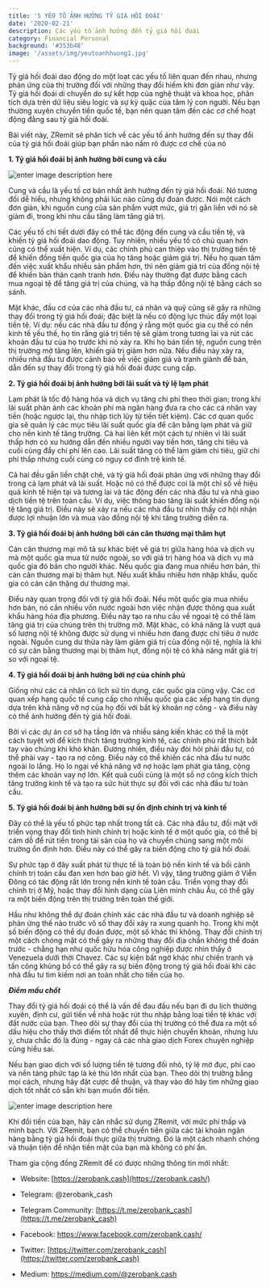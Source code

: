```yaml
---
title: '5 YẾU TỐ ẢNH HƯỞNG TỶ GIÁ HỐI ĐOÁI'
date: '2020-02-21'
description: Các yếu tố ảnh hưởng đến tỷ giá hối đoái
category: Financial Personal
background: '#353b48'
image: '/assets/img/yeutoanhhuong1.jpg'
---
```


  

Tỷ giá hối đoái dao động do một loạt các yếu tố liên quan đến nhau, nhưng phản ứng của thị trường đối với những thay đổi hiếm khi đơn giản như vậy. Tỷ giá hối đoái di chuyển do sự kết hợp của nghệ thuật và khoa học, phân tích dựa trên dữ liệu siêu logic và sự kỳ quặc của tâm lý con người. Nếu bạn thường xuyên chuyển tiền quốc tế, bạn nên quan tâm đến các cơ chế hoạt động đằng sau tỷ giá hối đoái.

  

Bài viết này, ZRemit sẽ phân tích về các yếu tố ảnh hưởng đến sự thay đổi của tỷ giá hối đoái giúp bạn phần nào nắm rõ được cơ chế của nó

  

**1. Tỷ giá hối đoái bị ảnh hưởng bởi cung và cầu**

  ![enter image description here](https://i.imgur.com/ZiVoYGM.jpg)

Cung và cầu là yếu tố cơ bản nhất ảnh hưởng đến tỷ giá hối đoái. Nó tương đối dễ hiểu, nhưng không phải lúc nào cũng dự đoán được. Nói một cách đơn giản, khi nguồn cung của sản phẩm vượt mức, giá trị gắn liền với nó sẽ giảm đi, trong khi nhu cầu tăng làm tăng giá trị.

  

Các yếu tố chi tiết dưới đây có thể tác động đến cung và cầu tiền tệ, và khiến tỷ giá hối đoái dao động. Tuy nhiên, nhiều yếu tố có chủ quan hơn cũng có thể xuất hiện. Ví dụ, các chính phủ can thiệp vào thị trường tiền tệ để khiến đồng tiền quốc gia của họ tăng hoặc giảm giá trị. Nếu họ quan tâm đến việc xuất khẩu nhiều sản phẩm hơn, thì nên giảm giá trị của đồng nội tệ để khiến bản thân cạnh tranh hơn. Điều này thường đạt được bằng cách mua ngoại tệ để tăng giá trị của chúng, và hạ thấp đồng nội tệ bằng cách so sánh.

  

Mặt khác, đầu cơ của các nhà đầu tư, cá nhân và quỹ cũng sẽ gây ra những thay đổi trong tỷ giá hối đoái; đặc biệt là nếu có động lực thúc đẩy một loại tiền tệ. Ví dụ: nếu các nhà đầu tư đồng ý rằng một quốc gia cụ thể có nền kinh tế yếu thế, họ tin rằng giá trị tiền tệ sẽ giảm trong tương lai và rút các khoản đầu tư của họ trước khi nó xảy ra. Khi họ bán tiền tệ, nguồn cung trên thị trường mở tăng lên, khiến giá trị giảm hơn nữa. Nếu điều này xảy ra, nhiều nhà đầu tư được cảnh báo về việc giảm giá và tranh giành để bán, dẫn đến sự thay đổi trong tỷ giá hối đoái được cung cấp.

  

**2. Tỷ giá hối đoái bị ảnh hưởng bởi lãi suất và tỷ lệ lạm phát**

  

Lạm phát là tốc độ hàng hóa và dịch vụ tăng chi phí theo thời gian; trong khi lãi suất phản ánh các khoản phí mà ngân hàng đưa ra cho các cá nhân vay tiền (hoặc ngược lại, thu nhập tích lũy từ tiền tiết kiệm). Các cơ quan quốc gia sẽ quản lý các mục tiêu lãi suất quốc gia để cân bằng lạm phát và giữ cho nền kinh tế tăng trưởng. Cả hai liên kết một cách tự nhiên vì lãi suất thấp hơn có xu hướng dẫn đến nhiều người vay tiền hơn, tăng chi tiêu và cuối cùng đẩy chi phí lên cao. Lãi suất tăng có thể làm giảm chi tiêu, giữ chi phí thấp nhưng cuối cùng có nguy cơ đình trệ kinh tế.

  

Cả hai đều gắn liền chặt chẽ, và tỷ giá hối đoái phản ứng với những thay đổi trong cả lạm phát và lãi suất. Hoặc nó có thể được coi là một chỉ số về hiệu quả kinh tế hiện tại và tương lai và tác động đến các nhà đầu tư và nhà giao dịch tiền tệ trên toàn cầu. Ví dụ, việc thông báo tăng lãi suất khiến đồng nội tệ tăng giá trị. Điều này sẽ xảy ra nếu các nhà đầu tư nhìn thấy cơ hội nhận được lợi nhuận lớn và mua vào đồng nội tệ khi tăng trưởng diễn ra.

  

**3. Tỷ giá hối đoái bị ảnh hưởng bởi cán cân thương mại thâm hụt**

  

Cán cân thương mại mô tả sự khác biệt về giá trị giữa hàng hóa và dịch vụ mà một quốc gia mua từ nước ngoài, so với giá trị hàng hóa và dịch vụ mà quốc gia đó bán cho người khác. Nếu quốc gia đang mua nhiều hơn bán, thì cán cân thương mại bị thâm hụt. Nếu xuất khẩu nhiều hơn nhập khẩu, quốc gia có cán cân thặng dư thương mại.

  

Điều này quan trọng đối với tỷ giá hối đoái. Nếu một quốc gia mua nhiều hơn bán, nó cần nhiều vốn nước ngoài hơn việc nhận được thông qua xuất khẩu hàng hóa địa phương. Điều này tạo ra nhu cầu về ngoại tệ có thể làm tăng giá trị của chúng trên thị trường mở. Mặt khác, có khả năng là vượt quá số lượng nội tệ không được sử dụng vì nhiều hơn đang được chi tiêu ở nước ngoài. Nguồn cung dư thừa này làm giảm giá trị của đồng nội tệ, nghĩa là khi có sự cân bằng thương mại bị thâm hụt, đồng nội tệ có khả năng mất giá trị so với ngoại tệ.

  

**4. Tỷ giá hối đoái bị ảnh hưởng bởi nợ của chính phủ**

  

Giống như các cá nhân có lịch sử tín dụng, các quốc gia cũng vậy. Các cơ quan xếp hạng quốc tế cung cấp cho nhiều quốc gia các xếp hạng tín dụng dựa trên khả năng vỡ nợ của họ đối với bất kỳ khoản nợ công - và điều này có thể ảnh hưởng đến tỷ giá hối đoái.

  

Bởi vì các dự án cơ sở hạ tầng lớn và nhiều sáng kiến ​​khác có thể là một cách tuyệt vời để kích thích tăng trưởng kinh tế, các chính phủ rất thích bắt tay vào chúng khi khó khăn. Đương nhiên, điều này đòi hỏi phải đầu tư, có thể phải vay - tạo ra nợ công. Điều này có thể khiến các nhà đầu tư nước ngoài lo lắng. Họ lo ngại về khả năng vỡ nợ hoặc lạm phát gia tăng, cộng thêm các khoản vay nợ lớn. Kết quả cuối cùng là một số nợ công kích thích tăng trưởng kinh tế và tạo ra sức hút thực sự đối với các nhà đầu tư toàn cầu.

  

**5. Tỷ giá hối đoái bị ảnh hưởng bởi sự ổn định chính trị và kinh tế**

  

Đây có thể là yếu tố phức tạp nhất trong tất cả. Các nhà đầu tư, đối mặt với triển vọng thay đổi tình hình chính trị hoặc kinh tế ở một quốc gia, có thể bị cám dỗ để rút tiền trong tài sản của họ và chuyển chúng sang một môi trường ổn định hơn. Điều này có thể gây ra biến động cho tỷ giá hối đoái.

  

Sự phức tạp ở đây xuất phát từ thực tế là toàn bộ nền kinh tế và bối cảnh chính trị toàn cầu đan xen hơn bao giờ hết. Vì vậy, tăng trưởng giảm ở Viễn Đông có tác động rất lớn trong nền kinh tế toàn cầu. Triển vọng thay đổi chính trị ở Mỹ, hoặc thay đổi hình dạng của Liên minh châu Âu, có thể gây ra một biến động trên thị trường trên toàn thế giới.

  

Hầu như không thể dự đoán chính xác các nhà đầu tư và doanh nghiệp sẽ phản ứng thế nào trước vô số thay đổi xảy ra xung quanh họ. Trong khi một số biến động có thể dự đoán được, một số khác thì không. Thay đổi chính trị một cách chóng mặt có thể gây ra những thay đổi địa chấn không thể đoán trước - chẳng hạn như quốc hữu hóa công nghiệp được nhìn thấy ở Venezuela dưới thời Chavez. Các sự kiện bất ngờ khác như chiến tranh và tấn công khủng bố có thể gây ra sự biến động trong tỷ giá hối đoái khi các nhà đầu tư tìm kiếm nơi an toàn nhất cho tiền của họ.

  

***Điểm mấu chốt***

Thay đổi tỷ giá hối đoái có thể là vấn đề đau đầu nếu bạn đi du lịch thường xuyên, định cư, gửi tiền về nhà hoặc rút thu nhập bằng loại tiền tệ khác với đất nước của bạn. Theo dõi sự thay đổi của thị trường có thể đưa ra một số dấu hiệu cho thấy thời điểm tốt nhất để thực hiện chuyển khoản, nhưng lưu ý, chưa chắc đó là đúng - ngay cả các nhà giao dịch Forex chuyên nghiệp cũng hiểu sai.


Nếu bạn giao dịch với số lượng tiền tệ tương đối nhỏ, tỷ lệ mờ đục, phí cao và nền tảng phức tạp là kẻ thù lớn nhất của bạn. Theo dõi thị trường bằng mọi cách, nhưng hãy đặt cược để thuận, và thay vào đó hãy tìm những giao dịch tốt nhất có sẵn khi bạn muốn đổi tiền.

![enter image description here](https://i.imgur.com/aOYgBOs.jpg)

Khi đổi tiền của bạn, hãy cân nhắc sử dụng ZRemit, với mức phí thấp và minh bạch. Với ZRemit, bạn có thể chuyển tiền giữa các tài khoản ngân hàng bằng tỷ giá hối đoái thực giữa thị trường. Đó là một cách nhanh chóng và thuận tiện để nhận tiền mặt của bạn mà không có phí ẩn.

  


Tham gia cộng đồng ZRemit để có được những thông tin mới nhất:

-   Website: [https://zerobank.cash](https://zerobank.cash/)
    
-   Telegram: @zerobank_cash
    
-   Telegram Community: [https://t.me/zerobank_cash](https://t.me/zerobank_cash)
    
-   Facebook: https://www.facebook.com/zerobank.cash/
    
-   Twitter: [https://twitter.com/zerobank_cash](https://twitter.com/zerobank_cash)
    
-   Medium: https://medium.com/@zerobank.cash

